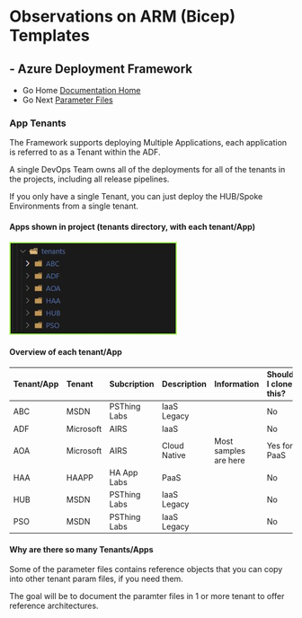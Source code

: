 #  Observations on ARM (Bicep) Templates # 

## - Azure Deployment Framework ## 
- Go Home [Documentation Home](./index.md)
- Go Next [Parameter Files](./Parameter_Files.md)

### App Tenants

The Framework supports deploying Multiple Applications, each application is referred to as a Tenant within the ADF.

A single DevOps Team owns all of the deployments for all of the tenants in the projects, including all release pipelines.

If you only have a single Tenant, you can just deploy the HUB/Spoke Environments from a single tenant.


####  Apps shown in project (tenants directory, with each tenant/App)
![App Tenant Metadata](./App_Tenants_List.jpg)

####  Overview of each tenant/App

|Tenant/App|Tenant|Subcription|Description|Information|Should I clone this?|
|:-|:-|:-|:-|:-|:-|
|ABC|MSDN|PSThing Labs|IaaS Legacy||No|
|ADF|Microsoft|AIRS|IaaS||No|
|AOA|Microsoft|AIRS|Cloud Native|Most samples are here|Yes for PaaS|
|HAA|HAAPP|HA App Labs|PaaS||No|
|HUB|MSDN|PSThing Labs|IaaS Legacy||No|
|PSO|MSDN|PSThing Labs|IaaS Legacy||No|

####  Why are there so many Tenants/Apps

Some of the parameter files contains reference objects that you can copy into other tenant param files, if you need them.

The goal will be to document the paramter files in 1 or more tenant to offer reference architectures.



